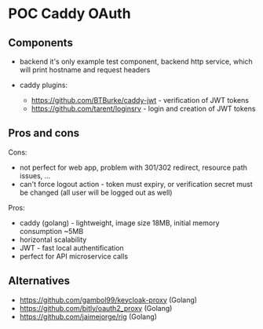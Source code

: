 # POC Caddy OAuth

## Components

- backend
  it's only example test component, backend http service, which will print hostname and request headers

- caddy
  plugins: 
  - https://github.com/BTBurke/caddy-jwt - verification of JWT tokens
  - https://github.com/tarent/loginsrv - login and creation of JWT tokens

## Pros and cons

Cons:
- not perfect for web app, problem with 301/302 redirect, resource path issues, ...
- can't force logout action - token must expiry, or verification secret must be changed (all user will be logged out as well)

Pros:
- caddy (golang) - lightweight, image size 18MB, initial memory consumption ~5MB
- horizontal scalability
- JWT - fast local authentification
- perfect for API microservice calls

## Alternatives

- https://github.com/gambol99/keycloak-proxy (Golang) 
- https://github.com/bitly/oauth2_proxy (Golang)
- https://github.com/jaimejorge/rig (Golang)
